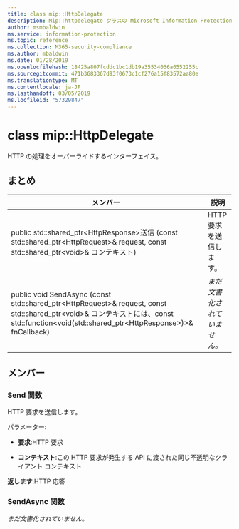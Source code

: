 ```yaml
---
title: class mip::HttpDelegate
description: Mip::httpdelegate クラスの Microsoft Information Protection (MIP) SDK について説明します。
author: msmbaldwin
ms.service: information-protection
ms.topic: reference
ms.collection: M365-security-compliance
ms.author: mbaldwin
ms.date: 01/28/2019
ms.openlocfilehash: 18425a807fcddc1bc1db19a35534036a6552255c
ms.sourcegitcommit: 471b3683367d93f0673c1cf276a15f83572aa80e
ms.translationtype: MT
ms.contentlocale: ja-JP
ms.lasthandoff: 03/05/2019
ms.locfileid: "57329847"
---
```

# <a name="class-miphttpdelegate"></a>class mip::HttpDelegate 
HTTP の処理をオーバーライドするインターフェイス。
  
## <a name="summary"></a>まとめ
 メンバー                        | 説明                                
--------------------------------|---------------------------------------------
public std::shared_ptr\<HttpResponse\>送信 (const std::shared_ptr\<HttpRequest\>& request, const std::shared_ptr\<void\>& コンテキスト)  |  HTTP 要求を送信します。
public void SendAsync (const std::shared_ptr\<HttpRequest\>& request, const std::shared_ptr\<void\>& コンテキストには、const std::function\<void(std::shared_ptr\<HttpResponse\>)\>& fnCallback)  | _まだ文書化されていません。_
  
## <a name="members"></a>メンバー
  
### <a name="send-function"></a>Send 関数
HTTP 要求を送信します。

パラメーター:  
* **要求**:HTTP 要求 


* **コンテキスト**:この HTTP 要求が発生する API に渡された同じ不透明なクライアント コンテキスト



  
**返します**:HTTP 応答
  
### <a name="sendasync-function"></a>SendAsync 関数
_まだ文書化されていません。_
